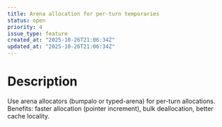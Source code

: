 ```yaml
---
title: Arena allocation for per-turn temporaries
status: open
priority: 4
issue_type: feature
created_at: "2025-10-26T21:06:34Z"
updated_at: "2025-10-26T21:06:34Z"
---
```


# Description

Use arena allocators (bumpalo or typed-arena) for per-turn allocations.
Benefits: faster allocation (pointer increment), bulk deallocation, better cache locality.
